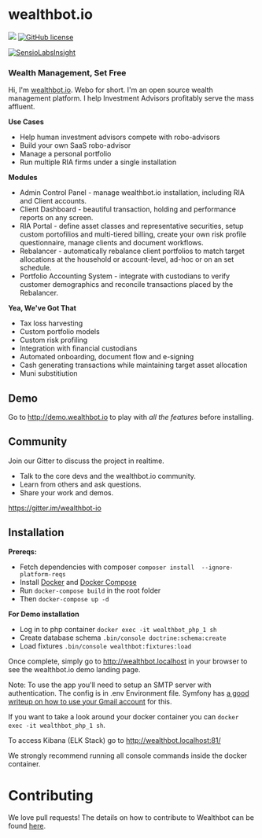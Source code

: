 wealthbot.io
===============

[![](https://www.codeshelter.co/static/badges/badge-flat.svg)](https://www.codeshelter.co/)
[![GitHub license](https://img.shields.io/github/license/mashape/apistatus.svg)]()

[![SensioLabsInsight](https://insight.sensiolabs.com/projects/881769ff-b0e8-43f0-b67f-e0915d7aee5f/big.png)](https://insight.sensiolabs.com/projects/881769ff-b0e8-43f0-b67f-e0915d7aee5f)

### Wealth Management, Set Free

Hi, I'm [wealthbot.io](http://wealthbot.io). Webo for short. I'm an open source wealth management platform. I help Investment Advisors profitably serve the mass affluent.

**Use Cases**

* Help human investment advisors compete with robo-advisors
* Build your own SaaS robo-advisor
* Manage a personal portfolio
* Run multiple RIA firms under a single installation

**Modules**

* Admin Control Panel - manage wealthbot.io installation, including RIA and Client accounts.
* Client Dashboard - beautiful transaction, holding and performance reports on any screen.
* RIA Portal - define asset classes and representative securities, setup custom portofilios and multi-tiered billing, create your own risk profile questionnaire,  manage clients and document workflows.
* Rebalancer - automatically rebalance client portfolios to match target allocations at the household or account-level, ad-hoc or on an set schedule.
* Portfolio Accounting System - integrate with custodians to verify customer demographics and reconcile transactions placed by the Rebalancer.

**Yea, We've Got That**

* Tax loss harvesting
* Custom portfolio models
* Custom risk profiling
* Integration with financial custodians
* Automated onboarding, document flow and e-signing
* Cash generating transactions while maintaining target asset allocation
* Muni substitiution

## Demo

Go to http://demo.wealthbot.io to play with *all the features* before installing.

## Community

Join our Gitter to discuss the project in realtime.
* Talk to the core devs and the wealthbot.io community.
* Learn from others and ask questions.
* Share your work and demos.

https://gitter.im/wealthbot-io

## Installation

**Prereqs:**
* Fetch dependencies with composer `composer install  --ignore-platform-reqs`
* Install [Docker](https://www.docker.com/) and [Docker Compose](https://docs.docker.com/compose/)
* Run `docker-compose build` in the root folder
* Then `docker-compose up -d`

**For Demo installation**
* Log in to php container `docker exec -it wealthbot_php_1 sh`
* Create database schema `.bin/console doctrine:schema:create`
* Load fixtures `.bin/console wealthbot:fixtures:load`

Once complete, simply go to http://wealthbot.localhost in your browser to see the wealthbot.io demo landing page.

Note: To use the app you'll need to setup an SMTP server with authentication. The config is in .env Environment file. Symfony has [a good writeup on how to use your Gmail account](https://symfony.com/doc/3.4/email/gmail.html) for this.

If you want to take a look around your docker container you can `docker exec -it wealthbot_php_1 sh`.

To access Kibana (ELK Stack) go to http://wealthbot.localhost:81/

We strongly recommend running all console commands inside the docker container.

# Contributing

We love pull requests! The details on how to contribute to Wealthbot can be found [here](docs/CONTRIBUTING.md).
